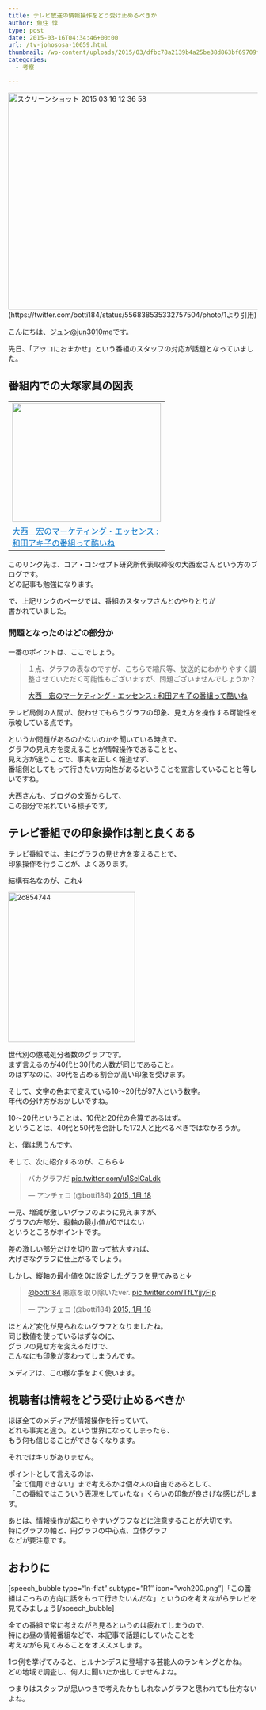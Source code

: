 ```yaml
---
title: テレビ放送の情報操作をどう受け止めるべきか
author: 魚住 惇
type: post
date: 2015-03-16T04:34:46+00:00
url: /tv-johososa-10659.html
thumbnail: /wp-content/uploads/2015/03/dfbc78a2139b4a25be38d863bf69709f.png
categories:
  - 考察

---
```

<img decoding="async" loading="lazy" src="/wp-content/uploads/2015/03/dfbc78a2139b4a25be38d863bf69709f.png" alt="スクリーンショット 2015 03 16 12 36 58" title="スクリーンショット 2015-03-16 12.36.58.png" border="0" width="600" height="438" />  
(https://twitter.com/botti184/status/556838535332757504/photo/1より引用)<!--more-->

こんにちは、[ジュン@jun3010me][1]です。

先日、「アッコにおまかせ」という番組のスタッフの対応が話題となっていました。

## 番組内での大塚家具の図表

<table border="0">
  <tr>
    <td valign="top" width="300">
      <a href="http://ohnishi.livedoor.biz/archives/51447592.html" target="_blank"><img decoding="async" loading="lazy" border="0" src="http://capture.heartrails.com/300x240/shadow?http://ohnishi.livedoor.biz/archives/51447592.html" alt="" width="300" height="240" /></a>
    </td>
  </tr>
  
  <tr>
    <td valign="top">
      <a style="color:#0070C5;" href="http://ohnishi.livedoor.biz/archives/51447592.html" target="_blank">大西　宏のマーケティング・エッセンス : 和田アキ子の番組って酷いね</a><a href="http://b.hatena.ne.jp/entry/http://ohnishi.livedoor.biz/archives/51447592.html" target="_blank"><img decoding="async" border="0" src="http://b.hatena.ne.jp/entry/image/http://ohnishi.livedoor.biz/archives/51447592.html" alt="" /></a>
    </td>
  </tr>
</table>

このリンク先は、コア・コンセプト研究所代表取締役の大西宏さんという方のブログです。  
どの記事も勉強になります。

で、上記リンクのページでは、番組のスタッフさんとのやりとりが  
書かれていました。

### 問題となったのはどの部分か

一番のポイントは、ここでしょう。

> １点、グラフの表なのですが、こちらで縮尺等、放送的にわかりやすく調整させていただく可能性もございますが、問題ございませんでしょうか？
> 
> <p class="origin">
>   <a href="http://ohnishi.livedoor.biz/archives/51447592.html" target="new">大西　宏のマーケティング・エッセンス : 和田アキ子の番組って酷いね</a>
> </p>

テレビ局側の人間が、使わせてもらうグラフの印象、見え方を操作する可能性を示唆している点です。

というか問題があるのかないのかを聞いている時点で、  
グラフの見え方を変えることが情報操作であることと、  
見え方が違うことで、<span class="futoaka">事実を正しく報道せず、<br /> 番組側としてもって行きたい方向性がある</span>ということを宣言していることと等しいですね。

大西さんも、ブログの文面からして、  
この部分で呆れている様子です。

## テレビ番組での印象操作は割と良くある

テレビ番組では、主にグラフの見せ方を変えることで、  
印象操作を行うことが、よくあります。

結構有名なのが、これ↓

<img decoding="async" loading="lazy" src="/wp-content/uploads/2015/03/2c8547441.jpg" alt="2c854744" title="2c854744.jpg" border="0" width="256" height="303" />  
  
世代別の懲戒処分者数のグラフです。  
まず言えるのが40代と30代の人数が同じであること。  
のはずなのに、30代を占める割合が高い印象を受けます。

そして、文字の色まで変えている10〜20代が97人という数字。  
年代の分け方がおかしいですね。

10〜20代ということは、10代と20代の合算であるはず。  
ということは、<span class="futoaka">40代と50代を合計した172人と比べるべきではなかろうか。</span>

と、僕は思うんです。

そして、次に紹介するのが、こちら↓

<blockquote class="twitter-tweet" lang="ja">
  <p>
    バカグラフだ <a href="http://t.co/u1SelCaLdk">pic.twitter.com/u1SelCaLdk</a>
  </p>
  <p>
    &mdash; アンチェコ (@botti184) <a href="https://twitter.com/botti184/status/556838535332757504">2015, 1月 18</a>
  </p>
</blockquote>

  
  
一見、増減が激しいグラフのように見えますが、  
グラフの左部分、<span class="futoaka">縦軸の最小値が0ではない</span>  
というところがポイントです。

差の激しい部分だけを切り取って拡大すれば、  
大げさなグラフに仕上がるでしょう。

しかし、縦軸の最小値を0に設定したグラフを見てみると↓

<blockquote class="twitter-tweet" lang="ja">
  <p>
    <a href="https://twitter.com/botti184">@botti184</a> 悪意を取り除いたver. <a href="http://t.co/TfLYjjyFIp">pic.twitter.com/TfLYjjyFIp</a>
  </p>
  <p>
    &mdash; アンチェコ (@botti184) <a href="https://twitter.com/botti184/status/556842975381057536">2015, 1月 18</a>
  </p>
</blockquote>

  
  
ほとんど変化が見られないグラフとなりましたね。  
同じ数値を使っているはずなのに、  
グラフの見せ方を変えるだけで、  
こんなにも印象が変わってしまうんです。

メディアは、この様な手をよく使います。

## 視聴者は情報をどう受け止めるべきか

ほぼ全てのメディアが情報操作を行っていて、  
どれも事実と違う。という世界になってしまったら、  
もう何も信じることができなくなります。

それではキリがありません。

ポイントとして言えるのは、  
「全て信用できない」まで考えるかは個々人の自由であるとして、  
「この番組ではこういう表現をしていたな」くらいの印象が良さげな感じがします。

あとは、情報操作が起こりやすいグラフなどに注意することが大切です。  
特に<span class="futoaka">グラフの軸と、円グラフの中心点、立体グラフ</span>  
などが要注意です。

## おわりに

[speech\_bubble type=“In-flat&#8221; subtype=&#8221;R1&#8243; icon=&#8221;wch200.png&#8221;]「この番組はこっちの方向に話をもって行きたいんだな」というのを考えながらテレビを見てみましょう[/speech\_bubble]

全ての番組で常に考えながら見るというのは疲れてしまうので、  
特にお昼の情報番組などで、本記事で話題にしていたことを  
考えながら見てみることをオススメします。

1つ例を挙げてみると、ヒルナンデスに登場する芸能人のランキングとかね。  
<span class="futoaka">どの地域で調査し、何人に聞いたか出してませんよね。</span>  
  
つまりはスタッフが思いつきで考えたかもしれないグラフと思われても仕方ないよね。

 [1]: https://twitter.com/jun3010me